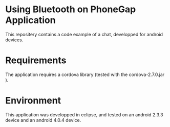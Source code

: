 Using Bluetooth on PhoneGap Application
======================


This repositery contains a code example of a chat, developped for android devices.

Requirements
======================
The application requires a cordova library (tested with the cordova-2.7.0.jar ).

Environment
======================
This application was developped in eclipse, and tested on an android 2.3.3 device and an android 4.0.4 device.
